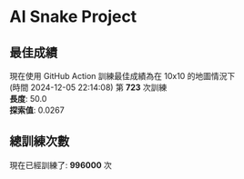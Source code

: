 
# AI Snake Project

## **最佳成績**



























































































































































































































































































































現在使用 GitHub Action 訓練最佳成績為在 10x10 的地圖情況下  
(時間 2024-12-05 22:14:08) 第 **723** 次訓練  
**長度**: 50.0  
**探索值**: 0.0267























































































































































































































































































































































































































































































































































































































































## 總訓練次數
現在已經訓練了: **996000** 次
